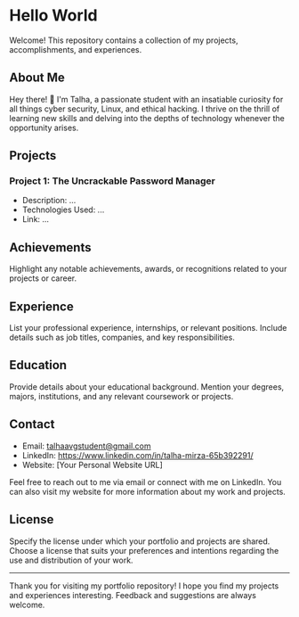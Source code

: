 # Hello World

Welcome! This repository contains a collection of my projects, accomplishments, and experiences.

## About Me

Hey there! 👋 I'm Talha, a passionate student with an insatiable curiosity for all things cyber security, Linux, and ethical hacking. I thrive on the thrill of learning new skills and delving into the depths of technology whenever the opportunity arises.

## Projects

### Project 1: The Uncrackable Password Manager
- Description: ...
- Technologies Used: ...
- Link: ...

## Achievements

Highlight any notable achievements, awards, or recognitions related to your projects or career.

## Experience

List your professional experience, internships, or relevant positions. Include details such as job titles, companies, and key responsibilities.

## Education

Provide details about your educational background. Mention your degrees, majors, institutions, and any relevant coursework or projects.

## Contact

- Email: talhaavgstudent@gmail.com  
- LinkedIn: https://www.linkedin.com/in/talha-mirza-65b392291/
- Website: [Your Personal Website URL]

Feel free to reach out to me via email or connect with me on LinkedIn. You can also visit my website for more information about my work and projects.

## License

Specify the license under which your portfolio and projects are shared. Choose a license that suits your preferences and intentions regarding the use and distribution of your work.

---

Thank you for visiting my portfolio repository! I hope you find my projects and experiences interesting. Feedback and suggestions are always welcome.
